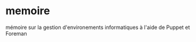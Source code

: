memoire
=======

mémoire sur la gestion d'environements informatiques à l'aide de Puppet et Foreman
